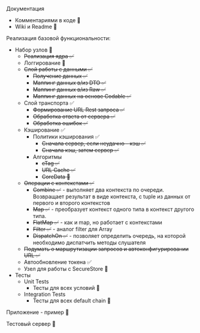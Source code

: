 Документация
  - Комментариями в коде 🚧
  - Wiki и Readme 🚫
 
Реализация базовой функциональности:
- Набор узлов 🚧
  - ~~Реализация ядра ✅~~
  - Логгирование 🚫
  - ~~Слой работы с данными ✅~~
    - ~~Получение данных ✅~~
    - ~~Маппинг данных в/из DTO ✅~~
    - ~~Маппинг данных в/из Raw ✅~~
    - ~~Маппинг данных на основе Codable ✅~~
  - Слой транспорта ✅
    - ~~Формирование URL Rest запроса ✅~~
    - ~~Обработка ответа от сервера ✅~~
    - ~~Обработка ошибок ✅~~
  - Кэширование ✅
    - Политики кэширования ✅
      - ~~Сначала сервер, если неудачно - кэш ✅~~
      - ~~Сначала кэш, затем сервер ✅~~
    - Алгоритмы
      - ~~eTag ✅~~
      - ~~URL Cache ✅~~
      - ~~CoreData 🔪~~
  - ~~Операции с контекстами ✅~~
    - ~~Combine ✅~~ - выполняет два контекста по очереди. Возвращает результат в виде контекста, с tuple из данных от первого и второго контекстов
    - ~~Map ✅~~ - преобразует контекст одного типа в контекст другого типа. 
    - ~~FlatMap ✅~~ - как и map, но работает с контекстами
    - ~~Filter ✅~~ - аналог filter для Array
    - ~~DispatchOn ✅~~ - позволяет определить очередь, на которой необходимо диспатчить методы слушателя
  - ~~Подумать о маршрутизации запросов и автоконфигурировании URL ✅~~
  - Автообновление токена ✅
  - Узел для работы с SecureStore 🔪
- Тесты
  - Unit Tests
    - Тесты для всех условий 🚧
  - Integration Tests
    - Тесты для всех default chain 🚧

Приложение - пример 🚫

Тестовый сервер 🚧
